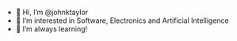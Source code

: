 - 👋 Hi, I’m @johnktaylor
- 👀 I’m interested in Software, Electronics and Artificial Intelligence
- 🌱 I’m always learning!

<!---
johnktaylor/johnktaylor is a ✨ special ✨ repository because its `README.md` (this file) appears on your GitHub profile.
You can click the Preview link to take a look at your changes.
--->
